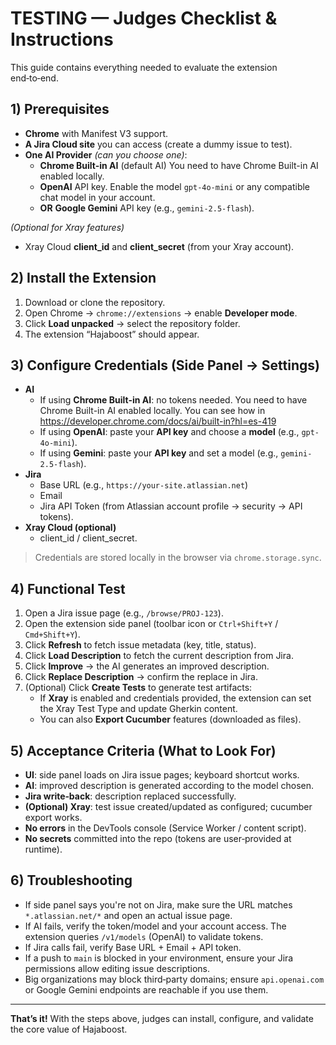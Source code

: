 # TESTING — Judges Checklist & Instructions

This guide contains everything needed to evaluate the extension end‑to‑end.

## 1) Prerequisites
- **Chrome** with Manifest V3 support.
- **A Jira Cloud site** you can access (create a dummy issue to test).
- **One AI Provider** *(can you choose one)*:
  - **Chrome Built-in AI** (default AI) You need to have Chrome Built-in AI enabled locally.
  - **OpenAI** API key. Enable the model `gpt-4o-mini` or any compatible chat model in your account.
  - **OR** **Google Gemini** API key (e.g., `gemini-2.5-flash`).

*(Optional for Xray features)*
- Xray Cloud **client_id** and **client_secret** (from your Xray account).

## 2) Install the Extension
1. Download or clone the repository.
2. Open Chrome → `chrome://extensions` → enable **Developer mode**.
3. Click **Load unpacked** → select the repository folder.
4. The extension “Hajaboost” should appear.

## 3) Configure Credentials (Side Panel → Settings)
- **AI**
  - If using **Chrome Built-in AI**: no tokens needed. You need to have Chrome Built-in AI enabled locally. You can see how in https://developer.chrome.com/docs/ai/built-in?hl=es-419
  - If using **OpenAI**: paste your **API key** and choose a **model** (e.g., `gpt-4o-mini`).
  - If using **Gemini**: paste your **API key** and set a model (e.g., `gemini-2.5-flash`).
- **Jira**
  - Base URL (e.g., `https://your-site.atlassian.net`)
  - Email
  - Jira API Token (from Atlassian account profile → security → API tokens).
- **Xray Cloud (optional)**
  - client_id / client_secret.

> Credentials are stored locally in the browser via `chrome.storage.sync`.

## 4) Functional Test
1. Open a Jira issue page (e.g., `/browse/PROJ-123`).
2. Open the extension side panel (toolbar icon or `Ctrl+Shift+Y` / `Cmd+Shift+Y`).
3. Click **Refresh** to fetch issue metadata (key, title, status).
4. Click **Load Description** to fetch the current description from Jira.
5. Click **Improve** → the AI generates an improved description.
6. Click **Replace Description** → confirm the replace in Jira.
7. (Optional) Click **Create Tests** to generate test artifacts:
   - If **Xray** is enabled and credentials provided, the extension can set the Xray Test Type and update Gherkin content.
   - You can also **Export Cucumber** features (downloaded as files).

## 5) Acceptance Criteria (What to Look For)
- **UI**: side panel loads on Jira issue pages; keyboard shortcut works.
- **AI**: improved description is generated according to the model chosen.
- **Jira write‑back**: description replaced successfully.
- **(Optional) Xray**: test issue created/updated as configured; cucumber export works.
- **No errors** in the DevTools console (Service Worker / content script).
- **No secrets** committed into the repo (tokens are user‑provided at runtime).

## 6) Troubleshooting
- If side panel says you're not on Jira, make sure the URL matches `*.atlassian.net/*` and open an actual issue page.
- If AI fails, verify the token/model and your account access. The extension queries `/v1/models` (OpenAI) to validate tokens.
- If Jira calls fail, verify Base URL + Email + API token.
- If a push to `main` is blocked in your environment, ensure your Jira permissions allow editing issue descriptions.
- Big organizations may block third‑party domains; ensure `api.openai.com` or Google Gemini endpoints are reachable if you use them.

---

**That’s it!** With the steps above, judges can install, configure, and validate the core value of Hajaboost.
